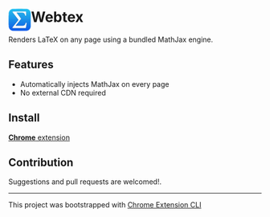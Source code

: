 # <img src="public/icons/icon_48.png" width="45" align="left"> Webtex

Renders LaTeX on any page using a bundled MathJax engine.

## Features

- Automatically injects MathJax on every page
- No external CDN required

## Install

[**Chrome** extension]()

## Contribution

Suggestions and pull requests are welcomed!.

---

This project was bootstrapped with [Chrome Extension CLI](https://github.com/dutiyesh/chrome-extension-cli)

